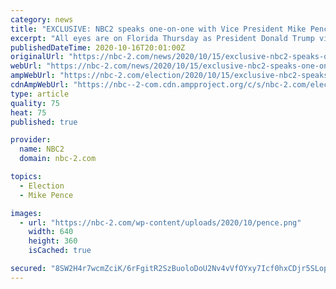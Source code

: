 ```yaml
---
category: news
title: "EXCLUSIVE: NBC2 speaks one-on-one with Vice President Mike Pence"
excerpt: "All eyes are on Florida Thursday as President Donald Trump visits Miami for town hall meeting to be broadcast on NBC. Vice President Mike Pence held a rally Thursday in Miami befo"
publishedDateTime: 2020-10-16T20:01:00Z
originalUrl: "https://nbc-2.com/news/2020/10/15/exclusive-nbc2-speaks-one-on-one-with-vice-president-mike-pence/"
webUrl: "https://nbc-2.com/news/2020/10/15/exclusive-nbc2-speaks-one-on-one-with-vice-president-mike-pence/"
ampWebUrl: "https://nbc-2.com/election/2020/10/15/exclusive-nbc2-speaks-one-on-one-with-vice-president-mike-pence/amp/"
cdnAmpWebUrl: "https://nbc--2-com.cdn.ampproject.org/c/s/nbc-2.com/election/2020/10/15/exclusive-nbc2-speaks-one-on-one-with-vice-president-mike-pence/amp/"
type: article
quality: 75
heat: 75
published: true

provider:
  name: NBC2
  domain: nbc-2.com

topics:
  - Election
  - Mike Pence

images:
  - url: "https://nbc-2.com/wp-content/uploads/2020/10/pence.png"
    width: 640
    height: 360
    isCached: true

secured: "8SW2H4r7wcmZciK/6rFgitR2SzBuoloDoU2Nv4vVfOYxy7Icf0hxCDjr5SLopcJiQYz4wNyb32RCVHyIaCGiu29O5l1iP0sNpdfH8MzdyWhHbC1Q4+kwwf1mdW+su1gH6nyMkwc/W3mFsrsiausND1rvKD43mziPGzVypf01NhOSwdukMtgGp8eRFL3Kw3/KTg9NCBGwxArmQMwzhhHKRDbLVCoY0hIFfFp71ahBMH0FRkjXDLbNqUOW3c3IHugLxBQVVh1BMDa9ulkD2+PCNSHbqLBKICLALH9exHbCq3g2b8EtT8r7nixqdKiJipBCjBjg6c4KkSlP+Xrzst4nSWYgk0MPsUnppvE8GnZqYCQ=;sT7BJdzoyR52r4Lzz0n7Jg=="
---
```


